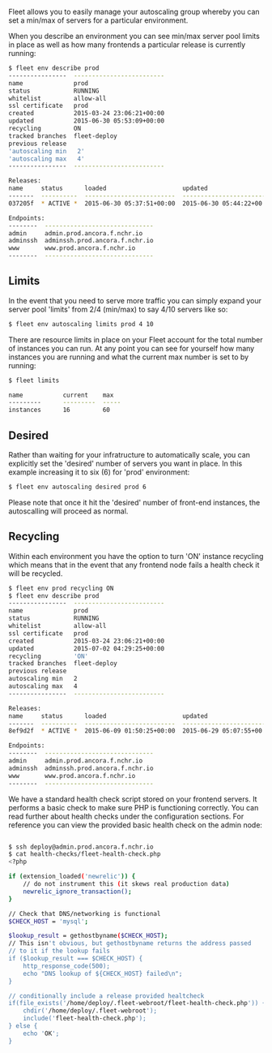 Fleet allows you to easily manage your autoscaling group whereby you can set a min/max of servers for a particular environment.

When you describe an environment you can see min/max server pool limits in place as well as how many frontends a particular release is currently running:
```bash
$ fleet env describe prod
----------------  -------------------------
name              prod
status            RUNNING
whitelist         allow-all
ssl certificate   prod
created           2015-03-24 23:06:21+00:00
updated           2015-06-30 05:53:09+00:00
recycling         ON
tracked branches  fleet-deploy
previous release
'autoscaling min   2'
'autoscaling max   4'
----------------  -------------------------

Releases:
name     status      loaded                     updated                      'frontends'
-------  ----------  -------------------------  -------------------------  -----------
037205f  * ACTIVE *  2015-06-30 05:37:51+00:00  2015-06-30 05:44:22+00:00            '2'

Endpoints:
--------  ------------------------------
admin     admin.prod.ancora.f.nchr.io
adminssh  adminssh.prod.ancora.f.nchr.io
www       www.prod.ancora.f.nchr.io
--------  ------------------------------
```

## Limits

In the event that you need to serve more traffic you can simply expand your server pool 'limits' from 2/4 (min/max) to say 4/10 servers like so:

```bash
$ fleet env autoscaling limits prod 4 10
```

There are resource limits in place on your Fleet account for the total number of instances you can run. At any point you can see for yourself how many instances you are running and what the current max number is set to by running:

```bash
$ fleet limits

name           current    max
---------      ---------  -----
instances      16         60
```

## Desired

Rather than waiting for your infratructure to automatically scale, you can explicitly set the 'desired' number of servers you want in place. In this example increasing it to six (6) for 'prod' environment:

```bash
$ fleet env autoscaling desired prod 6
```

Please note that once it hit the 'desired' number of front-end instances, the autoscalling will proceed as normal.

## Recycling

Within each environment you have the option to turn 'ON' instance recycling which means that in the event that any frontend node fails a health check it will be recycled.

```bash
$ fleet env prod recycling ON
$ fleet env describe prod
----------------  -------------------------
name              prod
status            RUNNING
whitelist         allow-all
ssl certificate   prod
created           2015-03-24 23:06:21+00:00
updated           2015-07-02 04:29:25+00:00
recycling         'ON'
tracked branches  fleet-deploy
previous release
autoscaling min   2
autoscaling max   4
----------------  -------------------------

Releases:
name     status      loaded                     updated                      frontends
-------  ----------  -------------------------  -------------------------  -----------
8ef9d2f  * ACTIVE *  2015-06-09 01:50:25+00:00  2015-06-29 05:07:55+00:00            2

Endpoints:
--------  ------------------------------
admin     admin.prod.ancora.f.nchr.io
adminssh  adminssh.prod.ancora.f.nchr.io
www       www.prod.ancora.f.nchr.io
--------  ------------------------------
```

We have a standard health check script stored on your frontend servers. It performs a basic check to make sure PHP is functioning correctly. You can read further about health checks under the configuration sections. For reference you can view the provided basic health check on the admin node:

```bash

$ ssh deploy@admin.prod.ancora.f.nchr.io
$ cat health-checks/fleet-health-check.php
<?php

if (extension_loaded('newrelic')) {
	// do not instrument this (it skews real production data)
	newrelic_ignore_transaction();
}

// Check that DNS/networking is functional
$CHECK_HOST = 'mysql';

$lookup_result = gethostbyname($CHECK_HOST);
// This isn't obvious, but gethostbyname returns the address passed
// to it if the lookup fails
if ($lookup_result === $CHECK_HOST) {
	http_response_code(500);
	echo "DNS lookup of ${CHECK_HOST} failed\n";
}

// conditionally include a release provided healtcheck
if(file_exists('/home/deploy/.fleet-webroot/fleet-health-check.php')) {
	chdir('/home/deploy/.fleet-webroot');
	include('fleet-health-check.php');
} else {
	echo 'OK';
}
```

